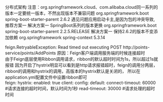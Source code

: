 分布式架构
注意：org.springframework.cloud、com.alibaba.cloud同一系列的版本一定要统一版本，不然出现版本不兼容问题
    <parent>
        <groupId>org.springframework.boot</groupId>
        <artifactId>spring-boot-starter-parent</artifactId>
        <version>2.6.2</version>
    </parent>
遇见问题应用启动卡主,是因为包的冲突导致,推荐方案一
    解决方案一 SpringBoot系列的版本更换
        <parent>
            <groupId>org.springframework.boot</groupId>
            <artifactId>spring-boot-starter-parent</artifactId>
            <version>2.2.5.RELEASE</version>
        </parent>
    解决方案一 保持2.6.2的版本不变添加依赖
        <dependency>
            <groupId>org.springframework</groupId>
            <artifactId>spring-context</artifactId>
            <version>5.3.14</version>
        </dependency>
 
 
 
 feign.RetryableException: Read timed out executing POST http://points-service/points/AddPoints
 原因：Feign客户端调用服务端的时候连接超时   
 由于Feign底层使用Ribbon调用请求，ribbon的默认超时时间为1s，所以超过1s就报错
 因为开启了hystrix明显可以看到是http请求报错超时，feign的调用分两层，
 ribbon的调用和hystrix的调用，高版本的hystrix默认是关闭的，
 所以在application.yml配置文件中设置ribbon即可     
feign:
  hystrix:
    enabled: true
  client:
    config:
      default:
        connect-timeout: 60000 #请求连接的超时时间，默认时间为1秒
        read-timeout: 30000 #请求处理的超时时间
         